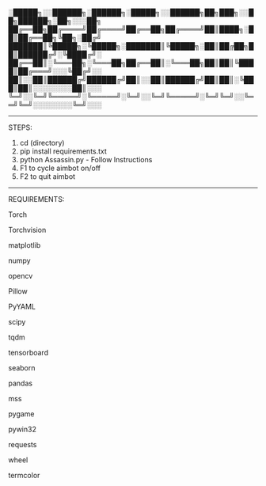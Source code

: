 
░█████╗░░██████╗░██████╗░█████╗░░██████╗██╗███╗░░██╗██████╗░██╗░░░██╗
██╔══██╗██╔════╝██╔════╝██╔══██╗██╔════╝██║████╗░██║██╔══██╗╚██╗░██╔╝
███████║╚█████╗░╚█████╗░███████║╚█████╗░██║██╔██╗██║██████╔╝░╚████╔╝░
██╔══██║░╚═══██╗░╚═══██╗██╔══██║░╚═══██╗██║██║╚████║██╔═══╝░░░╚██╔╝░░
██║░░██║██████╔╝██████╔╝██║░░██║██████╔╝██║██║░╚███║██║░░░░░░░░██║░░░
╚═╝░░╚═╝╚═════╝░╚═════╝░╚═╝░░╚═╝╚═════╝░╚═╝╚═╝░░╚══╝╚═╝░░░░░░░░╚═╝░░░

_____________________________________________________________________

STEPS:

1. cd (directory)
2. pip install requirements.txt
3. python Assassin.py - Follow Instructions
4. F1 to cycle aimbot on/off
5. F2 to quit aimbot

_____________________________________________________________________

REQUIREMENTS:

Torch

Torchvision

matplotlib

numpy

opencv

Pillow

PyYAML

scipy

tqdm

tensorboard

seaborn

pandas

mss

pygame

pywin32

requests

wheel

termcolor
